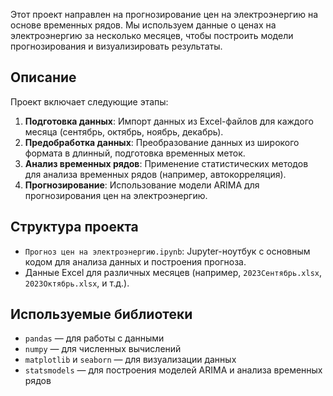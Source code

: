 Этот проект направлен на прогнозирование цен на электроэнергию на основе временных рядов. Мы используем данные о ценах на электроэнергию за несколько месяцев, чтобы построить модели прогнозирования и визуализировать результаты.

## Описание

Проект включает следующие этапы:

1. **Подготовка данных**: Импорт данных из Excel-файлов для каждого месяца (сентябрь, октябрь, ноябрь, декабрь).
2. **Предобработка данных**: Преобразование данных из широкого формата в длинный, подготовка временных меток.
3. **Анализ временных рядов**: Применение статистических методов для анализа временных рядов (например, автокорреляция).
4. **Прогнозирование**: Использование модели ARIMA для прогнозирования цен на электроэнергию.

## Структура проекта

- `Прогноз цен на электроэнергию.ipynb`: Jupyter-ноутбук с основным кодом для анализа данных и построения прогноза.
- Данные Excel для различных месяцев (например, `2023Сентябрь.xlsx`, `2023Октябрь.xlsx`, и т.д.).

## Используемые библиотеки

- `pandas` — для работы с данными
- `numpy` — для численных вычислений
- `matplotlib` и `seaborn` — для визуализации данных
- `statsmodels` — для построения моделей ARIMA и анализа временных рядов
